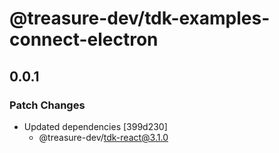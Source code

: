 # @treasure-dev/tdk-examples-connect-electron

## 0.0.1

### Patch Changes

- Updated dependencies [399d230]
  - @treasure-dev/tdk-react@3.1.0
